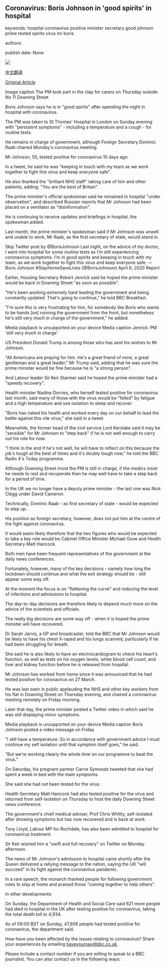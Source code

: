 ## Coronavirus: Boris Johnson in 'good spirits' in hospital

keywords: hospital coronavirus positive minister secretary good johnson prime tested spirits virus mr boris

authors: 

publish date: None

![](https://ichef.bbci.co.uk/news/1024/branded_news/B28E/production/_111601754_borisj.jpg)

[中文翻译](Coronavirus%3A%20Boris%20Johnson%20in%20%27good%20spirits%27%20in%20hospital_zh.md)

[Original Article](https://www.bbc.com/news/uk-52180223)

Image caption The PM took part in the clap for carers on Thursday outside No 11 Downing Street

Boris Johnson says he is in "good spirits" after spending the night in hospital with coronavirus.

The PM was taken to St Thomas' Hospital in London on Sunday evening with "persistent symptoms" - including a temperature and a cough - for routine tests.

He remains in charge of government, although Foreign Secretary Dominic Raab chaired Monday's coronavirus meeting.

Mr Johnson, 55, tested positive for coronavirus 10 days ago.

In a tweet, he said he was "keeping in touch with my team as we work together to fight this virus and keep everyone safe".

He also thanked the "brilliant NHS staff" taking care of him and other patients, adding: "You are the best of Britain".

The prime minister's official spokesman said he remained in hospital "under observation", and described Russian reports that Mr Johnson had been placed on a ventilator as "disinformation".

He is continuing to receive updates and briefings in hospital, the spokesman added.

Last month, the prime minister's spokesman said if Mr Johnson was unwell and unable to work, Mr Raab, as the first secretary of state, would stand in.

Skip Twitter post by @BorisJohnson Last night, on the advice of my doctor, I went into hospital for some routine tests as I’m still experiencing coronavirus symptoms. I’m in good spirits and keeping in touch with my team, as we work together to fight this virus and keep everyone safe. — Boris Johnson \#StayHomeSaveLives (@BorisJohnson) April 6, 2020 Report

Earlier, Housing Secretary Robert Jenrick said he hoped the prime minister would be back in Downing Street "as soon as possible".

"He's been working extremely hard leading the government and being constantly updated. That's going to continue," he told BBC Breakfast.

"I'm sure this is very frustrating for him, for somebody like Boris who wants to be hands [on] running the government from the front, but nonetheless he's still very much in charge of the government," he added.

Media playback is unsupported on your device Media caption Jenrick: PM 'still very much in charge'

US President Donald Trump is among those who has sent his wishes to Mr Johnson.

"All Americans are praying for him. He's a great friend of mine, a great gentleman and a great leader," Mr Trump said, adding that he was sure the prime minister would be fine because he is "a strong person".

And Labour leader Sir Keir Starmer said he hoped the prime minister had a "speedy recovery".

Health minister Nadine Dorries, who herself tested positive for coronavirus last month, said many of those with the virus would be "felled" by fatigue and a high temperature and use isolation to sleep and recover.

"Boris has risked his health and worked every day on our behalf to lead the battle against this vile virus," she said in a tweet.

Meanwhile, the former head of the civil service Lord Kerslake said it may be "sensible" for Mr Johnson to "step back" if he is not well enough to carry out his role for now.

"I think in the end if he's not well, he will have to reflect on this because the job's tough at the best of times and it's doubly tough now," he told the BBC Radio 4's Today programme.

Although Downing Street insist the PM is still in charge, if the medics insist he needs to rest and recuperate then he may well have to take a step back for a period of time.

In the UK we no longer have a deputy prime minister - the last one was Nick Clegg under David Cameron.

Technically, Dominic Raab - as first secretary of state - would be expected to step up.

His position as foreign secretary, however, does not put him at the centre of the fight against coronavirus.

It would seem likely therefore that the two figures who would be expected to take a key role would be Cabinet Office Minister Michael Gove and Health Secretary Matt Hancock.

Both men have been frequent representatives of the government at the daily news conferences.

Fortunately, however, many of the key decisions - namely how long the lockdown should continue and what the exit strategy should be - still appear some way off.

At the moment the focus is on "flattening the curve" and reducing the level of infections and admissions to hospital.

The day-to-day decisions are therefore likely to depend much more on the advice of the scientists and officials.

The really big decisions are some way off - when it is hoped the prime minister will have recovered.

Dr Sarah Jarvis, a GP and broadcaster, told the BBC that Mr Johnson would be likely to have his chest X-rayed and his lungs scanned, particularly if he had been struggling for breath.

She said he is also likely to have an electrocardiogram to check his heart's function, as well as tests on his oxygen levels, white blood cell count, and liver and kidney function before he is released from hospital.

Mr Johnson has worked from home since it was announced that he had tested positive for coronavirus on 27 March.

He was last seen in public applauding the NHS and other key workers from his flat in Downing Street on Thursday evening, and chaired a coronavirus meeting remotely on Friday morning.

Later that day, the prime minister posted a Twitter video in which said he was still displaying minor symptoms.

Media playback is unsupported on your device Media caption Boris Johnson posted a video message on Friday

"I still have a temperature. So in accordance with government advice I must continue my self isolation until that symptom itself goes," he said.

"But we're working clearly the whole time on our programme to beat the virus."

On Saturday, his pregnant partner Carrie Symonds tweeted that she had spent a week in bed with the main symptoms.

She said she had not been tested for the virus.

Health Secretary Matt Hancock had also tested positive for the virus and returned from self-isolation on Thursday to host the daily Downing Street news conference.

The government's chief medical adviser, Prof Chris Whitty, self-isolated after showing symptoms but has now recovered and is back at work.

Tony Lloyd, Labour MP for Rochdale, has also been admitted to hospital for coronavirus treatment.

Sir Keir wished him a "swift and full recovery" on Twitter on Monday afternoon.

The news of Mr Johnson's admission to hospital came shortly after the Queen delivered a rallying message to the nation, saying the UK "will succeed" in its fight against the coronavirus pandemic.

In a rare speech, the monarch thanked people for following government rules to stay at home and praised those "coming together to help others".

In other developments:

On Sunday, the Department of Health and Social Care said 621 more people had died in hospital in the UK after testing positive for coronavirus, taking the total death toll to 4,934.

As of 09:00 BST on Sunday, 47,806 people had tested positive for coronavirus, the department said.

How have you been affected by the issues relating to coronavirus? Share your experiences by emailing haveyoursay@bbc.co.uk.

Please include a contact number if you are willing to speak to a BBC journalist. You can also contact us in the following ways: